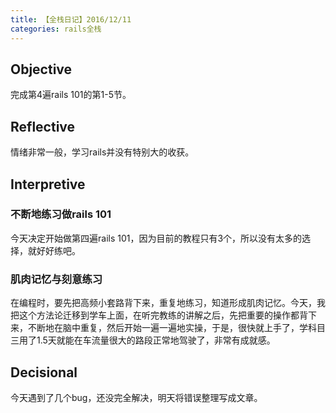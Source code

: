 ```yaml
---
title: 【全栈日记】2016/12/11
categories: rails全栈
---
```


## Objective

完成第4遍rails 101的第1-5节。

## Reflective

情绪非常一般，学习rails并没有特别大的收获。

## Interpretive

### 不断地练习做rails 101

今天决定开始做第四遍rails 101，因为目前的教程只有3个，所以没有太多的选择，就好好练吧。

### 肌肉记忆与刻意练习

在编程时，要先把高频小套路背下来，重复地练习，知道形成肌肉记忆。今天，我把这个方法论迁移到学车上面，在听完教练的讲解之后，先把重要的操作都背下来，不断地在脑中重复，然后开始一遍一遍地实操，于是，很快就上手了，学科目三用了1.5天就能在车流量很大的路段正常地驾驶了，非常有成就感。

## Decisional

今天遇到了几个bug，还没完全解决，明天将错误整理写成文章。